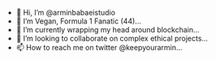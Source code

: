 - 👋 Hi, I’m @arminbabaeistudio
- 👀 I’m Vegan, Formula 1 Fanatic (44)...
- 🌱 I’m currently wrapping my head around blockchain...
- 💞️ I’m looking to collaborate on complex ethical projects...
- 📫 How to reach me on twitter @keepyourarmin...

<!---
arminbabaeistudio/arminbabaeistudio is a ✨ special ✨ repository because its `README.md` (this file) appears on your GitHub profile.
You can click the Preview link to take a look at your changes.
--->
